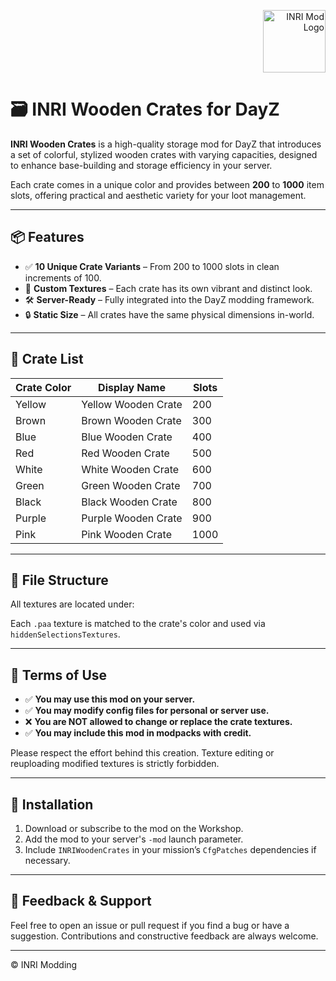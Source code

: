 <p align="right">
  <img src="https://github.com/user-attachments/assets/838d2f89-99fc-4443-93ec-08efdd922272" alt="INRI Mod Logo" height="100"/>
</p>

# 🗃 INRI Wooden Crates for DayZ

**INRI Wooden Crates** is a high-quality storage mod for DayZ that introduces a set of colorful, stylized wooden crates with varying capacities, designed to enhance base-building and storage efficiency in your server.

Each crate comes in a unique color and provides between **200** to **1000** item slots, offering practical and aesthetic variety for your loot management.

---

## 📦 Features

- ✅ **10 Unique Crate Variants** – From 200 to 1000 slots in clean increments of 100.
- 🎨 **Custom Textures** – Each crate has its own vibrant and distinct look.
- 🛠️ **Server-Ready** – Fully integrated into the DayZ modding framework.
- 🔒 **Static Size** – All crates have the same physical dimensions in-world.

---

## 📁 Crate List

| Crate Color | Display Name | Slots |
|-------------|--------------|--------|
| Yellow      | Yellow Wooden Crate | 200 |
| Brown       | Brown Wooden Crate  | 300 |
| Blue        | Blue Wooden Crate   | 400 |
| Red         | Red Wooden Crate    | 500 |
| White       | White Wooden Crate  | 600 |
| Green       | Green Wooden Crate  | 700 |
| Black       | Black Wooden Crate  | 800 |
| Purple      | Purple Wooden Crate | 900 |
| Pink        | Pink Wooden Crate   | 1000 |

---

## 📂 File Structure

All textures are located under:


Each `.paa` texture is matched to the crate's color and used via `hiddenSelectionsTextures`.

---

## 📜 Terms of Use

- ✅ **You may use this mod on your server.**
- ✅ **You may modify config files for personal or server use.**
- ❌ **You are NOT allowed to change or replace the crate textures.**
- ✅ **You may include this mod in modpacks with credit.**

Please respect the effort behind this creation. Texture editing or reuploading modified textures is strictly forbidden.

---

## 🧩 Installation

1. Download or subscribe to the mod on the Workshop.
2. Add the mod to your server's `-mod` launch parameter.
3. Include `INRIWoodenCrates` in your mission’s `CfgPatches` dependencies if necessary.

---

## 💬 Feedback & Support

Feel free to open an issue or pull request if you find a bug or have a suggestion. Contributions and constructive feedback are always welcome.

---

© INRI Modding
